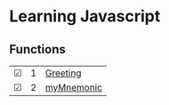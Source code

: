 # Learning Javascript

## Functions
|     |       |          |        
| --- | --- | -------- |
| &#9745; | 1 |[Greeting](./1-greeting.js) |
| &#9745; | 2 |[myMnemonic](./2-myMnemonic.js) |
